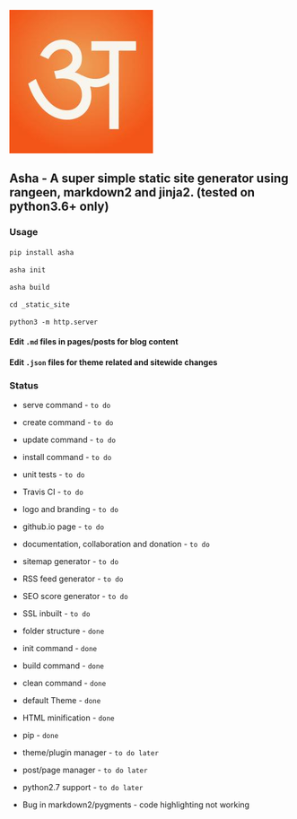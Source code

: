 ![Asha logo](https://github.com/khera-shanu/asha/raw/master/src/asha/themes/default/static/images/logo.jpeg "Asha")

## Asha - A super simple static site generator using rangeen, markdown2 and jinja2. (tested on python3.6+ only)

### Usage
`pip install asha`

`asha init`

`asha build`

`cd _static_site`

`python3 -m http.server`

#### Edit `.md` files in pages/posts for blog content

#### Edit `.json` files for theme related and sitewide changes

### Status

- serve command - `to do`
- create command - `to do`
- update command - `to do`
- install command - `to do`
- unit tests - `to do`
- Travis CI - `to do`
- logo and branding - `to do`
- github.io page - `to do`
- documentation, collaboration and donation - `to do`
- sitemap generator - `to do`
- RSS feed generator - `to do`
- SEO score generator - `to do`
- SSL inbuilt - `to do`


- folder structure - `done`
- init command - `done`
- build command - `done`
- clean command - `done`
- default Theme - `done`
- HTML minification - `done`
- pip - `done`


- theme/plugin manager - `to do later`
- post/page manager - `to do later`
- python2.7 support - `to do later`


- Bug in markdown2/pygments - code highlighting not working
